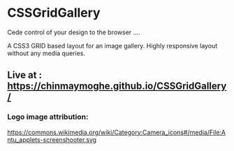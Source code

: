 # CSSGridGallery

Cede control of your design to the browser ....

A CSS3 GRID based layout for an image gallery. Highly responsive layout without any media queries. 

## Live at : https://chinmaymoghe.github.io/CSSGridGallery/

### Logo image attribution:

https://commons.wikimedia.org/wiki/Category:Camera_icons#/media/File:Antu_applets-screenshooter.svg

